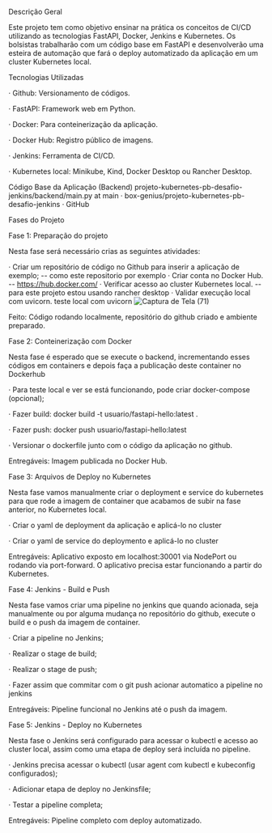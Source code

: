 Descrição Geral

Este projeto tem como objetivo ensinar na prática os conceitos de CI/CD utilizando as tecnologias FastAPI, Docker, Jenkins e Kubernetes. Os bolsistas trabalharão com um código base em FastAPI e desenvolverão uma esteira de automação que fará o deploy automatizado da aplicação em um cluster Kubernetes local.


Tecnologias Utilizadas

· Github: Versionamento de códigos.

· FastAPI: Framework web em Python.

· Docker: Para conteinerização da aplicação.

· Docker Hub: Registro público de imagens.

· Jenkins: Ferramenta de CI/CD.

· Kubernetes local: Minikube, Kind, Docker Desktop ou Rancher Desktop.

Código Base da Aplicação (Backend) projeto-kubernetes-pb-desafio-jenkins/backend/main.py at main · box-genius/projeto-kubernetes-pb-desafio-jenkins · GitHub


Fases do Projeto

Fase 1: Preparação do projeto

Nesta fase será necessário crias as seguintes atividades:

· Criar um repositório de código no Github para inserir a aplicação de exemplo;
-- como este repositorio por exemplo
· Criar conta no Docker Hub.
-- https://hub.docker.com/
· Verificar acesso ao cluster Kubernetes local.
-- para este projeto estou usando rancher desktop
· Validar execução local com uvicorn.
teste local com uvicorn
![Captura de Tela (71)](https://github.com/user-attachments/assets/03ec83d6-5479-4729-b45e-595664cf92df)

Feito: Código rodando localmente, repositório do github criado e ambiente preparado.

Fase 2: Conteinerização com Docker

Nesta fase é esperado que se execute o backend, incrementando esses códigos em containers e depois faça a publicação deste container no Dockerhub

· Para teste local e ver se está funcionando, pode criar docker-compose (opcional);

· Fazer build: docker build -t usuario/fastapi-hello:latest .

· Fazer push: docker push usuario/fastapi-hello:latest

· Versionar o dockerfile junto com o código da aplicação no github.


Entregáveis: Imagem publicada no Docker Hub.

Fase 3: Arquivos de Deploy no Kubernetes

Nesta fase vamos manualmente criar o deployment e service do kubernetes para que rode a imagem de container que acabamos de subir na fase anterior, no Kubernetes local.

· Criar o yaml de deployment da aplicação e aplicá-lo no cluster

· Criar o yaml de service do deploymento e aplicá-lo no cluster


Entregáveis: Aplicativo exposto em localhost:30001 via NodePort ou rodando via port-forward. O aplicativo precisa estar funcionando a partir do Kubernetes.



Fase 4: Jenkins - Build e Push


Nesta fase vamos criar uma pipeline no jenkins que quando acionada, seja manualmente ou por alguma mudança no repositório do github, execute o build e o push da imagem de container.

· Criar a pipeline no Jenkins;

· Realizar o stage de build;

· Realizar o stage de push;

· Fazer assim que commitar com o git push acionar automatico a pipeline no jenkins

Entregáveis: Pipeline funcional no Jenkins até o push da imagem.


Fase 5: Jenkins - Deploy no Kubernetes

Nesta fase o Jenkins será configurado para acessar o kubectl e acesso ao cluster local, assim como uma etapa de deploy será incluída no pipeline.

· Jenkins precisa acessar o kubectl (usar agent com kubectl e kubeconfig configurados);

· Adicionar etapa de deploy no Jenkinsfile;

· Testar a pipeline completa;

Entregáveis: Pipeline completo com deploy automatizado.
